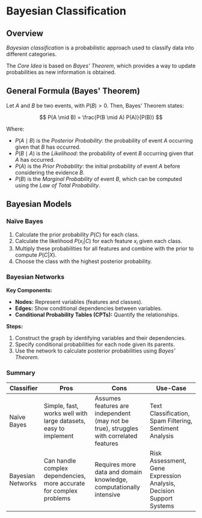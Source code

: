 # Bayesian Classification

## Overview

_Bayesian classification_ is a probabilistic approach used to classify data into different categories.

The _Core Idea_ is based on _Bayes' Theorem_, which provides a way to update probabilities as new information is obtained.

## General Formula (Bayes' Theorem)

Let $A$ and $B$ be two events, with $P(B) > 0$. Then, Bayes' Theorem states:

$$
P(A \mid B) = \frac{P(B \mid A) P(A)}{P(B)}
$$

Where:

- $P(A \mid B)$ is the _Posterior Probability_: the probability of event $A$ occurring given that $B$ has occurred.
- $P(B \mid A)$ is the _Likelihood_: the probability of event $B$ occurring given that $A$ has occurred.
- $P(A)$ is the _Prior Probability_: the initial probability of event $A$ before considering the evidence $B$.
- $P(B)$ is the _Marginal Probability_ of event $B$, which can be computed using the _Law of Total Probability_.

## Bayesian Models

### Naïve Bayes

1. Calculate the prior probability $P(C)$ for each class.
2. Calculate the likelihood $P(x_i|C)$ for each feature $x_i$ given each class.
3. Multiply these probabilities for all features and combine with the prior to compute $P(C|X)$.
4. Choose the class with the highest posterior probability.

### Bayesian Networks

**Key Components:**

- **Nodes:** Represent variables (features and classes).
- **Edges:** Show conditional dependencies between variables.
- **Conditional Probability Tables (CPTs):** Quantify the relationships.

**Steps:**

1. Construct the graph by identifying variables and their dependencies.
2. Specify conditional probabilities for each node given its parents.
3. Use the network to calculate posterior probabilities using _Bayes' Theorem_.

### Summary

| Classifier | Pros | Cons | Use-Case |
| ---------- | ---- | ---- | -------- |
| Naïve Bayes | Simple, fast, works well with large datasets, easy to implement | Assumes features are independent (may not be true), struggles with correlated features | Text Classification, Spam Filtering, Sentiment Analysis |
| Bayesian Networks | Can handle complex dependencies, more accurate for complex problems | Requires more data and domain knowledge, computationally intensive | Risk Assessment, Gene Expression Analysis, Decision Support Systems |
